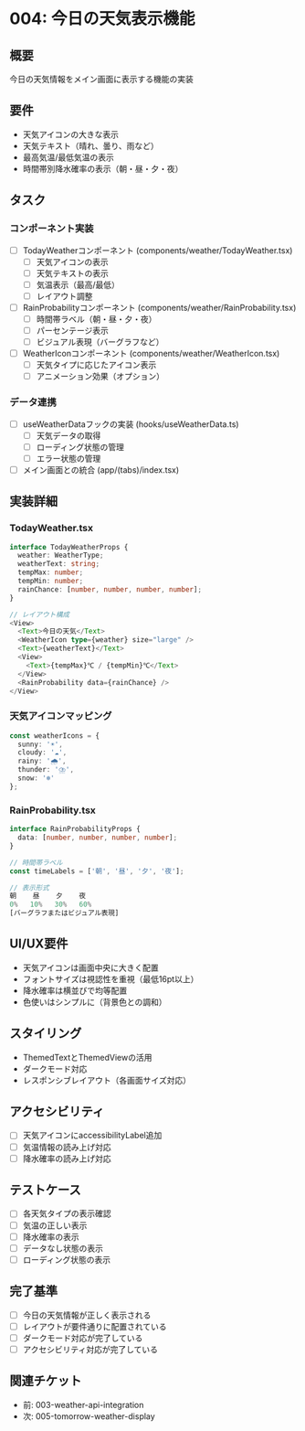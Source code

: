 # 004: 今日の天気表示機能

## 概要
今日の天気情報をメイン画面に表示する機能の実装

## 要件
- 天気アイコンの大きな表示
- 天気テキスト（晴れ、曇り、雨など）
- 最高気温/最低気温の表示
- 時間帯別降水確率の表示（朝・昼・夕・夜）

## タスク

### コンポーネント実装
- [ ] TodayWeatherコンポーネント (components/weather/TodayWeather.tsx)
  - [ ] 天気アイコンの表示
  - [ ] 天気テキストの表示
  - [ ] 気温表示（最高/最低）
  - [ ] レイアウト調整
- [ ] RainProbabilityコンポーネント (components/weather/RainProbability.tsx)
  - [ ] 時間帯ラベル（朝・昼・夕・夜）
  - [ ] パーセンテージ表示
  - [ ] ビジュアル表現（バーグラフなど）
- [ ] WeatherIconコンポーネント (components/weather/WeatherIcon.tsx)
  - [ ] 天気タイプに応じたアイコン表示
  - [ ] アニメーション効果（オプション）

### データ連携
- [ ] useWeatherDataフックの実装 (hooks/useWeatherData.ts)
  - [ ] 天気データの取得
  - [ ] ローディング状態の管理
  - [ ] エラー状態の管理
- [ ] メイン画面との統合 (app/(tabs)/index.tsx)

## 実装詳細

### TodayWeather.tsx
```typescript
interface TodayWeatherProps {
  weather: WeatherType;
  weatherText: string;
  tempMax: number;
  tempMin: number;
  rainChance: [number, number, number, number];
}

// レイアウト構成
<View>
  <Text>今日の天気</Text>
  <WeatherIcon type={weather} size="large" />
  <Text>{weatherText}</Text>
  <View>
    <Text>{tempMax}℃ / {tempMin}℃</Text>
  </View>
  <RainProbability data={rainChance} />
</View>
```

### 天気アイコンマッピング
```typescript
const weatherIcons = {
  sunny: '☀️',
  cloudy: '☁️',
  rainy: '🌧️',
  thunder: '⛈️',
  snow: '❄️'
};
```

### RainProbability.tsx
```typescript
interface RainProbabilityProps {
  data: [number, number, number, number];
}

// 時間帯ラベル
const timeLabels = ['朝', '昼', '夕', '夜'];

// 表示形式
朝    昼    夕    夜
0%   10%   30%   60%
[バーグラフまたはビジュアル表現]
```

## UI/UX要件
- 天気アイコンは画面中央に大きく配置
- フォントサイズは視認性を重視（最低16pt以上）
- 降水確率は横並びで均等配置
- 色使いはシンプルに（背景色との調和）

## スタイリング
- ThemedTextとThemedViewの活用
- ダークモード対応
- レスポンシブレイアウト（各画面サイズ対応）

## アクセシビリティ
- [ ] 天気アイコンにaccessibilityLabel追加
- [ ] 気温情報の読み上げ対応
- [ ] 降水確率の読み上げ対応

## テストケース
- [ ] 各天気タイプの表示確認
- [ ] 気温の正しい表示
- [ ] 降水確率の表示
- [ ] データなし状態の表示
- [ ] ローディング状態の表示

## 完了基準
- [ ] 今日の天気情報が正しく表示される
- [ ] レイアウトが要件通りに配置されている
- [ ] ダークモード対応が完了している
- [ ] アクセシビリティ対応が完了している

## 関連チケット
- 前: 003-weather-api-integration
- 次: 005-tomorrow-weather-display